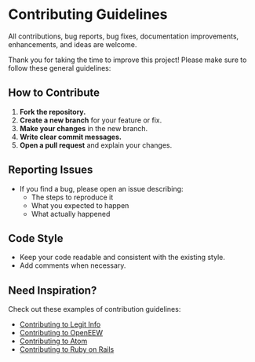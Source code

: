 # Contributing Guidelines

All contributions, bug reports, bug fixes, documentation improvements, enhancements, and ideas are welcome.

Thank you for taking the time to improve this project! Please make sure to follow these general guidelines:

## How to Contribute

1. **Fork the repository.**
2. **Create a new branch** for your feature or fix.
3. **Make your changes** in the new branch.
4. **Write clear commit messages.**
5. **Open a pull request** and explain your changes.

## Reporting Issues

- If you find a bug, please open an issue describing:
  - The steps to reproduce it
  - What you expected to happen
  - What actually happened

## Code Style

- Keep your code readable and consistent with the existing style.
- Add comments when necessary.

## Need Inspiration?

Check out these examples of contribution guidelines:
- [Contributing to Legit Info](https://github.com/Call-for-Code-for-Racial-Justice/Legit-Info/blob/main/CONTRIBUTING.md)
- [Contributing to OpenEEW](https://github.com/openeew/openeew-detection/blob/main/CONTRIBUTING.md)
- [Contributing to Atom](https://github.com/atom/atom/blob/main/CONTRIBUTING.md)
- [Contributing to Ruby on Rails](https://github.com/rails/rails/blob/main/CONTRIBUTING.md)
